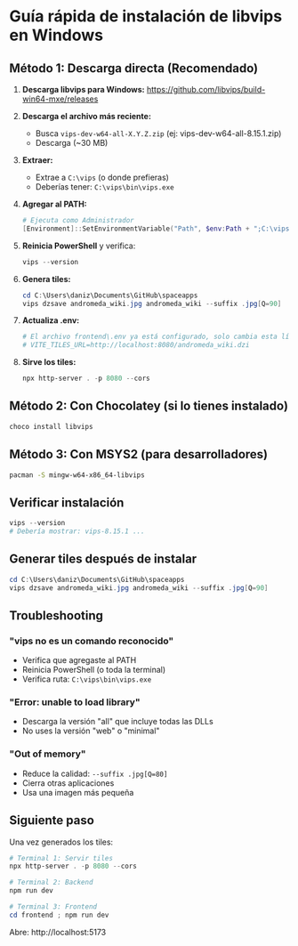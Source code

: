 # Guía rápida de instalación de libvips en Windows

## Método 1: Descarga directa (Recomendado)

1. **Descarga libvips para Windows:**
   https://github.com/libvips/build-win64-mxe/releases

2. **Descarga el archivo más reciente:**
   - Busca `vips-dev-w64-all-X.Y.Z.zip` (ej: vips-dev-w64-all-8.15.1.zip)
   - Descarga (~30 MB)

3. **Extraer:**
   - Extrae a `C:\vips` (o donde prefieras)
   - Deberías tener: `C:\vips\bin\vips.exe`

4. **Agregar al PATH:**
   ```powershell
   # Ejecuta como Administrador
   [Environment]::SetEnvironmentVariable("Path", $env:Path + ";C:\vips\bin", "Machine")
   ```

5. **Reinicia PowerShell** y verifica:
   ```powershell
   vips --version
   ```

6. **Genera tiles:**
   ```powershell
   cd C:\Users\daniz\Documents\GitHub\spaceapps
   vips dzsave andromeda_wiki.jpg andromeda_wiki --suffix .jpg[Q=90]
   ```

7. **Actualiza .env:**
   ```powershell
   # El archivo frontend\.env ya está configurado, solo cambia esta línea:
   # VITE_TILES_URL=http://localhost:8080/andromeda_wiki.dzi
   ```

8. **Sirve los tiles:**
   ```powershell
   npx http-server . -p 8080 --cors
   ```

## Método 2: Con Chocolatey (si lo tienes instalado)

```powershell
choco install libvips
```

## Método 3: Con MSYS2 (para desarrolladores)

```bash
pacman -S mingw-w64-x86_64-libvips
```

## Verificar instalación

```powershell
vips --version
# Debería mostrar: vips-8.15.1 ...
```

## Generar tiles después de instalar

```powershell
cd C:\Users\daniz\Documents\GitHub\spaceapps
vips dzsave andromeda_wiki.jpg andromeda_wiki --suffix .jpg[Q=90]
```

## Troubleshooting

### "vips no es un comando reconocido"
- Verifica que agregaste al PATH
- Reinicia PowerShell (o toda la terminal)
- Verifica ruta: `C:\vips\bin\vips.exe`

### "Error: unable to load library"
- Descarga la versión "all" que incluye todas las DLLs
- No uses la versión "web" o "minimal"

### "Out of memory"
- Reduce la calidad: `--suffix .jpg[Q=80]`
- Cierra otras aplicaciones
- Usa una imagen más pequeña

## Siguiente paso

Una vez generados los tiles:

```powershell
# Terminal 1: Servir tiles
npx http-server . -p 8080 --cors

# Terminal 2: Backend
npm run dev

# Terminal 3: Frontend  
cd frontend ; npm run dev
```

Abre: http://localhost:5173
